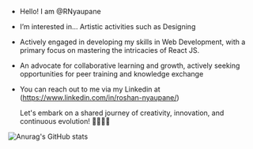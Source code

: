 -  Hello! I am @RNyaupane
-  I’m interested in... Artistic activities such as Designing
-  Actively engaged in developing my skills in Web Development, with a primary focus on mastering the intricacies of React JS.
-  An advocate for collaborative learning and growth, actively seeking opportunities for peer training and knowledge exchange
-  You can reach out to me via my Linkedin at  (https://www.linkedin.com/in/roshan-nyaupane/)

   Let's embark on a shared journey of creativity, innovation, and continuous evolution! 🚀👨‍💻🎨

![Anurag's GitHub stats](https://github-readme-stats.vercel.app/api?username=rnyaupane&show_icons=true&theme=radical)
